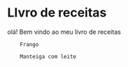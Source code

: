 # LIvro de receitas

olá! Bem vindo ao meu livro de receitas

        Frango

        Manteiga com leite
